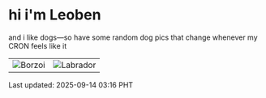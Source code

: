 # hi i'm Leoben

and i like dogs—so have some random dog pics that change whenever my CRON feels like it

|  |  |
|--------|----------|
| ![Borzoi](https://random-dog-vercel.vercel.app/api/random-borzoi?v=1757790963) | ![Labrador](https://random-dog-vercel.vercel.app/api/random-labrador?v=1757790963) |

Last updated: 2025-09-14 03:16 PHT
